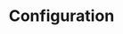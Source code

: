 ---
title: Configuration
cover: 'https://cdn.bsky.app/img/feed_thumbnail/plain/did:plc:2jc3arh3gtkgork6pycgjsn3/bafkreieall7j4ar7xsrrws5ckow3asuj2sxymvpjydyj3h3oylmmj543re@jpeg'
alt: 'Climbing plant with heart-shaped leaves'
keepAspectRatio: true
---